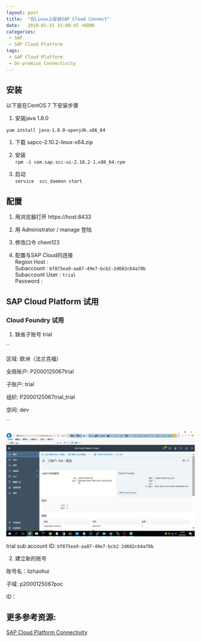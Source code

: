```yaml
---
layout: post
title:  "在Linux上安装SAP Cloud Connect"
date:   2018-01-31 15:00:45 +0800
categories:
 - SAP
 - SAP Cloud Platform
tags:
 - SAP Cloud Platform
 - On-premise Connectivity
---
```


## 安装
   以下是在CentOS 7 下安装步骤
1. 安装java 1.8.0  
  ```
  yum install java-1.8.0-openjdk.x86_64
  ```

1. 下载 sapcc-2.10.2-linux-x64.zip

1. 安装  
    `rpm -i com.sap.scc-ui-2.10.2-1.x86_64.rpm`

1. 启动  
   `service  scc_daemon start`


## 配置
   1. 用浏览器打开 https://host:8433

   2. 用  Administrator / manage 登陆

   3. 修改口令 chem123

   4. 配置与SAP Cloud的连接  
       Region Host :  
       Subaccount :   `bf875ea9-aa87-49e7-bcb2-2d602c64a70b`  
       Subaccount User : `trial`  
       Password :




## SAP Cloud Platform 试用
###  Cloud Foundry 试用

1. 缺省子账号 trial  

``

区域: 欧洲（法兰克福）

全局账户: P2000125067trial

子账户: trial

组织: P2000125067trial_trial

空间: dev  

``

![](/assets/images/sap-cloud-try-01.png)

trial sub account ID: `bf875ea9-aa87-49e7-bcb2-2d602c64a70b`

2. 建立新的账号

账号名：lizhaohui

子域: p2000125067poc

ID：


## 更多参考资源:

[SAP Cloud Platform Connectivity](https://help.sap.com/viewer/cca91383641e40ffbe03bdc78f00f681/Cloud/en-US/e54cc8fbbb571014beb5caaf6aa31280.html)
